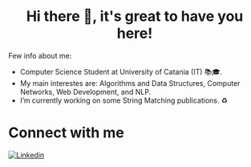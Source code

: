 <h1 align="center">Hi there 👋, it's great to have you here!<br/> </h1> 

Few info about me: 
* Computer Science Student at University of Catania (IT) 📚🎓. 
* My main interestes are: Algorithms and Data Structures, Computer Networks, Web Development, and NLP. 
* I’m currently working on some String Matching publications. ♻️


# Connect with me #
[![Linkedin](https://img.shields.io/badge/-LinkedIn-blue?style=flat&logo=Linkedin&logoColor=white)](https://www.linkedin.com/in/antonio-scardace/)

